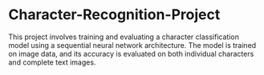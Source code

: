 # Character-Recognition-Project
This project involves training and evaluating a character classification model using a sequential neural network architecture. The model is trained on image data, and its accuracy is evaluated on both individual characters and complete text images.
